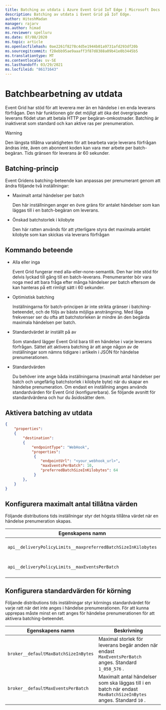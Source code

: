 ```yaml
---
title: Batching av utdata i Azure Event Grid IoT Edge | Microsoft Docs
description: Batching av utdata i Event Grid på IoT Edge.
author: HiteshMadan
manager: rajarv
ms.author: himad
ms.reviewer: spelluru
ms.date: 07/08/2020
ms.topic: article
ms.openlocfilehash: 0ae2261f8278c4d5e1944b01a9731afd293df20b
ms.sourcegitcommit: f28ebb95ae9aaaff3f87d8388a09b41e0b3445b5
ms.translationtype: MT
ms.contentlocale: sv-SE
ms.lasthandoff: 03/29/2021
ms.locfileid: "86171643"
---
```

# <a name="output-batching"></a>Batchbearbetning av utdata

Event Grid har stöd för att leverera mer än en händelse i en enda leverans förfrågan. Den här funktionen gör det möjligt att öka det övergripande leverans flödet utan att betala HTTP per begäran-omkostnader. Batching är inaktiverat som standard och kan aktive ras per prenumeration.

> [!WARNING]
> Den längsta tillåtna varaktigheten för att bearbeta varje leverans förfrågan ändras inte, även om abonnent koden kan vara mer arbete per batch-begäran. Tids gränsen för leverans är 60 sekunder.

## <a name="batching-policy"></a>Batching-princip

Event Gridens batching-beteende kan anpassas per prenumerant genom att ändra följande två inställningar:

* Maximalt antal händelser per batch

  Den här inställningen anger en övre gräns för antalet händelser som kan läggas till i en batch-begäran om leverans.

* Önskad batchstorlek i kilobyte

  Den här ratten används för att ytterligare styra det maximala antalet kilobyte som kan skickas via leverans förfrågan

## <a name="batching-behavior"></a>Kommando beteende

* Alla eller inga

  Event Grid fungerar med alla-eller-none-semantik. Den har inte stöd för delvis lyckad till gång till en batch-leverans. Prenumeranter bör vara noga med att bara fråga efter många händelser per batch eftersom de kan hanteras på ett rimligt sätt i 60 sekunder.

* Optimistisk batching

  Inställningarna för batch-principen är inte strikta gränser i batching-beteendet, och de följs av bästa möjliga ansträngning. Med låga frekvenser ser du ofta att batchstorleken är mindre än den begärda maximala händelsen per batch.

* Standardvärdet är inställt på av

  Som standard lägger Event Grid bara till en händelse i varje leverans förfrågan. Sättet att aktivera batching är att ange någon av de inställningar som nämns tidigare i artikeln i JSON för händelse prenumerationen.

* Standardvärden

  Du behöver inte ange båda inställningarna (maximalt antal händelser per batch och ungefärlig batchstorlek i kilobyte byte) när du skapar en händelse prenumeration. Om endast en inställning anges används standardvärden för Event Grid (konfigurerbara). Se följande avsnitt för standardvärdena och hur du åsidosätter dem.

## <a name="turn-on-output-batching"></a>Aktivera batching av utdata

```json
{
    "properties":
    {
        "destination":
        {
            "endpointType": "WebHook",
            "properties":
             {
                "endpointUrl": "<your_webhook_url>",
                "maxEventsPerBatch": 10,
                "preferredBatchSizeInKilobytes": 64
             }
        },
    }
}
```

## <a name="configuring-maximum-allowed-values"></a>Konfigurera maximalt antal tillåtna värden

Följande distributions tids inställningar styr det högsta tillåtna värdet när en händelse prenumeration skapas.

| Egenskapens namn | Beskrivning |
| ------------- | ----------- | 
| `api__deliveryPolicyLimits__maxpreferredBatchSizeInKilobytes` | Högsta tillåtna värde för `PreferredBatchSizeInKilobytes` ratten. Standard `1033` .
| `api__deliveryPolicyLimits__maxEventsPerBatch` | Högsta tillåtna värde för `MaxEventsPerBatch` ratten. Standard `50` .

## <a name="configuring-runtime-default-values"></a>Konfigurera standardvärden för körning

Följande distributions tids inställningar styr körnings standardvärdet för varje ratt när det inte anges i händelse prenumerationen. För att kunna upprepas måste minst en ratt anges för händelse prenumerationen för att aktivera batching-beteendet.

| Egenskapens namn | Beskrivning |
| ------------- | ----------- |
| `broker__defaultMaxBatchSizeInBytes` | Maximal storlek för leverans begär anden när endast `MaxEventsPerBatch` anges. Standard `1_058_576` .
| `broker__defaultMaxEventsPerBatch` | Maximalt antal händelser som ska läggas till i en batch när endast `MaxBatchSizeInBytes` anges. Standard `10` .
